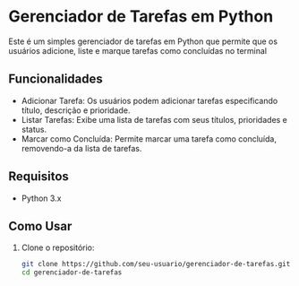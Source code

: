 # Gerenciador de Tarefas em Python

Este é um simples gerenciador de tarefas em Python que permite que os usuários adicione, liste e marque tarefas como concluídas no terminal

## Funcionalidades

- Adicionar Tarefa: Os usuários podem adicionar tarefas especificando título, descrição e prioridade.
- Listar Tarefas: Exibe uma lista de tarefas com seus títulos, prioridades e status.
- Marcar como Concluída: Permite marcar uma tarefa como concluída, removendo-a da lista de tarefas.

## Requisitos

- Python 3.x

## Como Usar

1. Clone o repositório:

   ```bash
   git clone https://github.com/seu-usuario/gerenciador-de-tarefas.git
   cd gerenciador-de-tarefas
